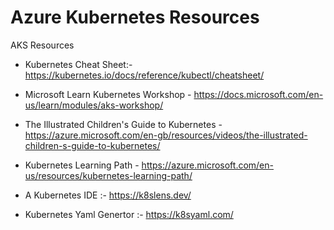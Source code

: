# Azure Kubernetes Resources

AKS Resources 

 * Kubernetes Cheat Sheet:- https://kubernetes.io/docs/reference/kubectl/cheatsheet/
 * Microsoft Learn Kubernetes Workshop - https://docs.microsoft.com/en-us/learn/modules/aks-workshop/
 * The Illustrated Children's Guide to Kubernetes - https://azure.microsoft.com/en-gb/resources/videos/the-illustrated-children-s-guide-to-kubernetes/
 * Kubernetes Learning Path - https://azure.microsoft.com/en-us/resources/kubernetes-learning-path/

* A Kubernetes IDE :- https://k8slens.dev/
* Kubernetes Yaml Genertor :- https://k8syaml.com/
